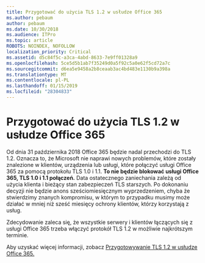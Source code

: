 ```yaml
---
title: Przygotować do użycia TLS 1.2 w usłudze Office 365
ms.author: pebaum
author: pebaum
ms.date: 10/30/2018
ms.audience: ITPro
ms.topic: article
ROBOTS: NOINDEX, NOFOLLOW
localization_priority: Critical
ms.assetid: d5c84f5c-a3ca-4abd-8633-7e9ff01328a9
ms.openlocfilehash: 5ce5d5b1ab7f35249d0a5f92c5a0e62f5cd72a7c
ms.sourcegitcommit: d6ea5e9458a2b8ceaab3ac4bd483e1130b9a398a
ms.translationtype: MT
ms.contentlocale: pl-PL
ms.lasthandoff: 01/15/2019
ms.locfileid: "28304833"
---
```

# <a name="prepare-for-use-of-tls-12-in-office-365"></a>Przygotować do użycia TLS 1.2 w usłudze Office 365

Od dnia 31 października 2018 Office 365 będzie nadal przechodzi do TLS 1.2. Oznacza to, że Microsoft nie naprawi nowych problemów, które zostały znalezione w klientów, urządzenia lub usługi, które połączyć usługi Office 365 za pomocą protokołu TLS 1.0 i 1.1. **To nie będzie blokować usługi Office 365, TLS 1.0 i 1.1 połączeń.** Data ostatecznego zaniechania zależą od użycia klienta i bieżący stan zabezpieczeń TLS starszych. Po dokonaniu decyzji nie będzie anons sześciomiesięcznym wyprzedzeniem, chyba że stwierdzimy znanych kompromisu, w którym to przypadku musimy może działać w mniej niż sześć miesięcy ochrony klientów, którzy korzystają z usług. 
  
Zdecydowanie zaleca się, że wszystkie serwery i klientów łączących się z usługi Office 365 trzeba włączyć protokół TLS 1.2 w możliwie najkrótszym terminie.
  
Aby uzyskać więcej informacji, zobacz [Przygotowywanie TLS 1.2 w usłudze Office 365.](https://support.microsoft.com/help/4057306/preparing-for-tls-1-2-in-office-365)
  

